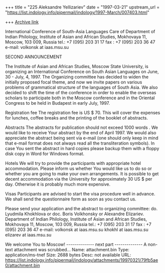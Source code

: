 +++
title = "225 Aleksandre Yellizariev"
date = "1997-03-21"
upstream_url = "https://list.indology.info/pipermail/indology/1997-March/007403.html"

+++
[Archive link](https://list.indology.info/pipermail/indology/1997-March/007403.html)

International Conference of South-Asia Languages 
	Care of Department of Indian Philology,
 	Institute of Asian and African Studies,
	Mokhovaya 11, Moscow, 103 009, Russia
 		tel.: +7 (095) 203 31 17
		fax : +7 (095) 203 36 47
		e-mail: volkonsk at iaas.msu.su


SECOND ANNOUNCEMENT

The Institute of Asian and African Studies, Moscow State University, is organizing an International Conference on South Asian Languages on June, 30 - July, 4, 1997. The Organizing committee has decided to widen the initially proposed focal theme, and now we invite papers on various problems of grammatical structure of the languages of South Asia. 
We also decided to shift the time of the conference in order to enable the overseas scholars to participate both in the Moscow conference and in the Oriental Congress to be held in Budapest in early July, 1997. 

Registration fee
The registration fee is US $ 70. This will cover the expenses for lunches, coffee breaks and the printing of the booklet of abstracts. 

Abstracts
The abstracts for publication should not exceed 1000 words . We would like to receive Your abstract by the end of April 1997. We would also appreciate the abstract  being sent via e-mail (one should only keep in mind that e-mail format does not always read all the transliteration symbols). In case You sent the abstract in hard copies please backup them with a floppy disk copy in Word for Windows format.

Hotels
We will try to provide the participants with appropriate hotel  accommodation. Please inform us whether You would like us to do so or whether you are going to make your own arrangements. It is possible to get decent accommodation via the University for approximately 30 US $ per day. Otherwise it is probably much more expensive.

Visas 
Participants are advised to start the visa procedure well in advance. We shall send the questionnaire  form as soon as you contact us.

Please send your application and the abstract to organizing committee: 
do. Lyudmila Khokhlova or doc. Boris Volkhonsky or Alexandre Elizariev.
Department of Indian Philology, 
Institute of Asian and African Studies,
Mokhovaya 11, Moscow, 103 009, Russia
tel.: +7 (095) 203 31 17
fax : +7 (095) 203 36 47
e-mail: volkonsk at iaas.msu.su
		khokhl at iaas.msu.su
		elizarev at iaas.msu.su

 We welcome You to Moscow!
-------------- next part --------------
A non-text attachment was scrubbed...
Name: attachment.bin
Type: application/ms-tnef
Size: 2688 bytes
Desc: not available
URL: <https://list.indology.info/pipermail/indology/attachments/19970321/79fb5ae0/attachment.bin>

